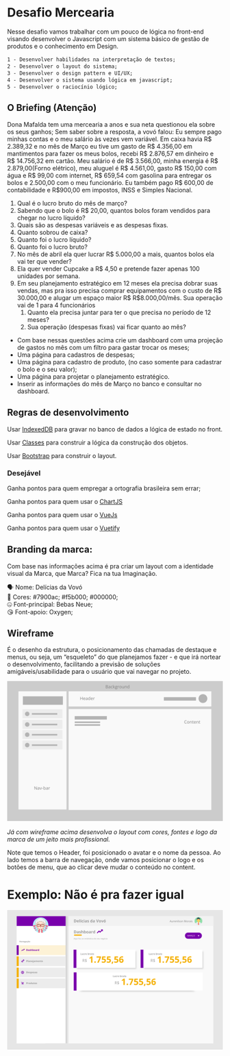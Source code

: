 # Desafio Mercearia

Nesse desafio vamos trabalhar com um pouco de lógica no front-end visando desenvolver o Javascript com um sistema básico de gestão de produtos e o conhecimento em Design. 

```
1 - Desenvolver habilidades na interpretação de textos;
2 - Desenvolver o layout do sistema;
3 - Desenvolver o design pattern e UI/UX;
4 - Desenvolver o sistema usando lógica em javascript;
5 - Desenvolver o raciocínio lógico;
```

## O Briefing (Atenção)

Dona Mafalda tem uma mercearia a anos e sua neta questionou ela sobre os seus ganhos; Sem saber sobre a resposta, a vovó falou: 
Eu sempre pago minhas contas e o meu salário às vezes vem variável. Em caixa havia R$ 2.389,32 e no mês de Março eu tive um gasto de R$ 4.356,00 em mantimentos para fazer os meus bolos, recebi R$ 2.876,57 em dinheiro e R$ 14.756,32 em cartão. Meu salário é de R$ 3.566,00, minha energia é R$ 2.879,00(Forno elétrico), meu aluguel é R$ 4.561,00, gasto R$ 150,00 com água e R$ 99,00 com internet, R$ 659,54 com gasolina para entregar os bolos e 2.500,00 com o meu funcionário. Eu também pago R$ 600,00 de contabilidade e R$900,00 em impostos, INSS e Simples Nacional.

1. Qual é o lucro bruto do mês de março?
2. Sabendo que o bolo é R$ 20,00, quantos bolos foram vendidos para chegar no lucro líquido?
3. Quais são as despesas variáveis e as despesas fixas.
4. Quanto sobrou de caixa?
5. Quanto foi o lucro líquido?
6. Quanto foi o lucro bruto?
7. No mês de abril ela quer lucrar R$ 5.000,00 a mais, quantos bolos ela vai ter que vender?
8. Ela quer vender Cupcake a R$ 4,50 e pretende fazer apenas 100 unidades por semana.
9. Em seu planejamento estratégico  em 12 meses ela precisa dobrar suas vendas, mas pra isso precisa comprar equipamentos com o custo de R$ 30.000,00 e alugar um espaço maior R$ R$8.000,00/mês. Sua operação vai de 1 para 4 funcionários
    1. Quanto ela precisa juntar para ter o que precisa no período de 12 meses?
    2. Sua operação (despesas fixas) vai ficar quanto ao mês?

- Com base nessas questões acima crie um dashboard com uma projeção de gastos no mês com um filtro para gastar trocar os meses;
- Uma página para cadastros de despesas;
- Uma página para cadastro de produto, (no caso somente para cadastrar o bolo e o seu valor);
- Uma página para projetar o planejamento estratégico.
- Inserir as informações do mês de Março no banco e consultar no dashboard.

## Regras de desenvolvimento

Usar [IndexedDB](https://web.dev/indexeddb/) para gravar no banco de dados a lógica de estado no front.

Usar [Classes](https://www.w3schools.com/js/js_classes.asp) para construir a lógica da construção dos objetos.

Usar [Bootstrap](https://www.w3schools.com/bootstrap5/index.php) para construir o layout.

### Desejável
Ganha pontos para quem empregar a ortografia brasileira sem errar;

Ganha pontos para quem usar o [ChartJS](https://www.chartjs.org/)

Ganha pontos para quem usar o [VueJs](https://vuejs.org/guide/quick-start.html#creating-a-vue-application)

Ganha pontos para quem usar o [Vuetify](https://vuetifyjs.com/en/getting-started/installation/)

## Branding da marca:

Com base nas informações acima é pra criar um layout com a identidade visual da Marca, que Marca? Fica na tua Imaginação.

<aside>
🗣 Nome: Delícias da Vovó
</aside>

<aside>
📌 Cores: #7900ac; #f5b000; #000000;
</aside>

<aside>
🤐 Font-principal: Bebas Neue;
</aside>

<aside>
😘 Font-apoio: Oxygen;
</aside>

## Wireframe

É o desenho da estrutura, o posicionamento das chamadas de destaque e menus, ou seja, um “esqueleto” do que planejamos fazer - e que irá nortear o desenvolvimento, facilitando a previsão de soluções amigáveis/usabilidade para o usuário que vai navegar no projeto.

![*Já com wireframe acima desenvolva o layout com cores, fontes e logo da marca de um jeito mais profissional.*](assents/layout.png)

*Já com wireframe acima desenvolva o layout com cores, fontes e logo da marca de um jeito mais profissional.*

Note que temos o Header, foi posicionado o avatar e o nome da pessoa. Ao lado temos a barra de navegação, onde vamos posicionar o logo e os botões de menu, que ao clicar deve mudar o conteúdo no content.

# Exemplo: Não é pra fazer igual

![layout_.png](assents/layout_.png)
